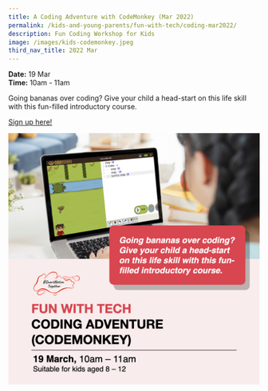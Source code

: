 ```yaml
---
title: A Coding Adventure with CodeMonkey (Mar 2022)
permalink: /kids-and-young-parents/fun-with-tech/coding-mar2022/
description: Fun Coding Workshop for Kids
image: /images/kids-codemonkey.jpeg
third_nav_title: 2022 Mar
---
```


**Date:** 19 Mar 
<br> **Time:** 10am - 11am

Going bananas over coding? Give your child a head-start on this life skill with this fun-filled introductory course. 

[Sign up here! ](https://go.gov.sg/kids-codemonkey-mar22)

![Fun Coding workshop for kids](/images/Kids-CodeMonkey.jpeg)